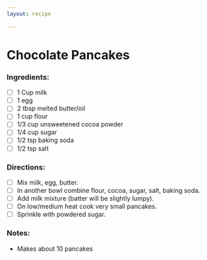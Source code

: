 ```yaml
---
layout: recipe

---
```


# Chocolate Pancakes

### Ingredients:

- [ ] 1 Cup milk
- [ ] 1 egg
- [ ] 2 tbsp melted butter/oil
- [ ] 1 cup flour
- [ ] 1/3 cup unsweetened cocoa powder
- [ ] 1/4 cup sugar
- [ ] 1/2 tsp baking soda
- [ ] 1/2 tsp salt

### Directions:

- [ ] Mix milk, egg, butter.
- [ ] In another bowl combine flour, cocoa, sugar, salt, baking soda.
- [ ] Add milk mixture (batter will be slightly lumpy).
- [ ] On low/medium heat cook very small pancakes.
- [ ] Sprinkle with powdered sugar.

### Notes:

* Makes about 10 pancakes
